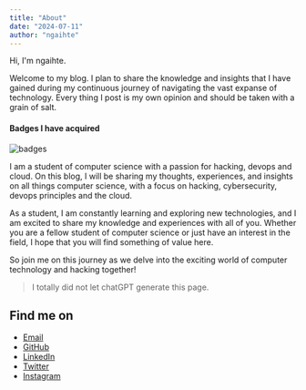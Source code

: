 ```yaml
---
title: "About"
date: "2024-07-11"
author: "ngaihte"
---
```


Hi, I'm ngaihte.

Welcome to my blog. I plan to share the knowledge and insights that I have gained during my continuous journey of navigating the vast expanse of technology. Every thing I post is my own opinion and should be taken with a grain of salt.

#### Badges I have acquired

![badges](/images/about/badges_collected.png)

I am a student of computer science with a passion for hacking, devops and cloud. On this blog, I will be sharing my thoughts, experiences, and insights on all things computer science, with a focus on hacking, cybersecurity, devops principles and the cloud.

As a student, I am constantly learning and exploring new technologies, and I am excited to share my knowledge and experiences with all of you. Whether you are a fellow student of computer science or just have an interest in the field, I hope that you will find something of value here.

So join me on this journey as we delve into the exciting world of computer technology and hacking together!

> I totally did not let chatGPT generate this page.

##  Find me on

-   [Email](mailto:ngaihte@protonmail.com)
-   [GitHub](https://github.com/nga1hte)
-   [LinkedIn](https://www.linkedin.com/in/ngaihte)
-   [Twitter](https://twitter.com/nga1hte)
-   [Instagram](https://instagram.com/nga1hte)